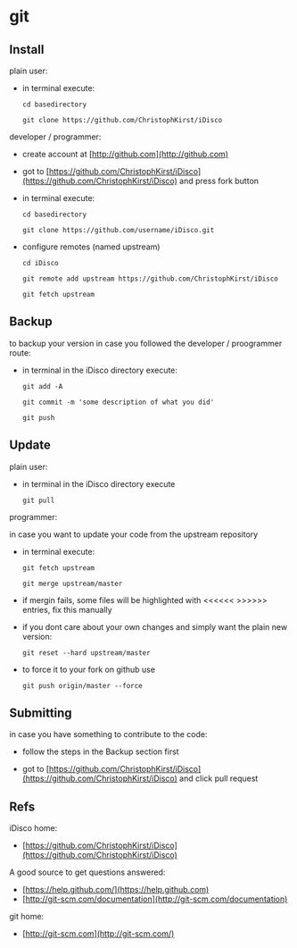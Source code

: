 git
===


Install
-------

plain user:

 * in terminal execute: 
 
    `cd basedirectory`
 
    `git clone https://github.com/ChristophKirst/iDisco`


developer / programmer:

  * create account at [http://github.com](http://github.com)

  * got to [https://github.com/ChristophKirst/iDisco](https://github.com/ChristophKirst/iDisco) and press fork button 

  * in terminal execute:
	
	`cd basedirectory`

	`git clone https://github.com/username/iDisco.git`
	
  * configure remotes (named upstream)
        
	`cd iDisco`

	`git remote add upstream https://github.com/ChristophKirst/iDisco`

	`git fetch upstream`


Backup
------

to backup your version in case you followed the developer / proogrammer route:

  * in terminal in the iDisco directory execute:

      `git add -A`

      `git commit -m 'some description of what you did'`

      `git push`


Update
------    

plain user:

  * in terminal in the iDisco directory execute
     
      `git pull`


programmer: 

in case you want to update your code from the upstream repository

  * in terminal execute:
 
      `git fetch upstream`
      
      `git merge upstream/master`

  * if mergin fails, some files will be highlighted with <<<<<< >>>>>> entries, fix this manually

  * if you dont care about your own changes and simply want the plain new version:

      `git reset --hard upstream/master`

  * to force it to your fork on github use
       
	  `git push origin/master --force` 


Submitting
----------

in case you have something to contribute to the code:
 
  * follow the steps in the Backup section first

  * got to [https://github.com/ChristophKirst/iDisco](https://github.com/ChristophKirst/iDisco) and click pull request 


Refs
----

iDisco home:

  * [https://github.com/ChristophKirst/iDisco](https://github.com/ChristophKirst/iDisco)

A good source to get questions answered: 

  * [https://help.github.com/](https://help.github.com)
  * [http://git-scm.com/documentation](http://git-scm.com/documentation)

git home:

  * [http://git-scm.com](http://git-scm.com/)

